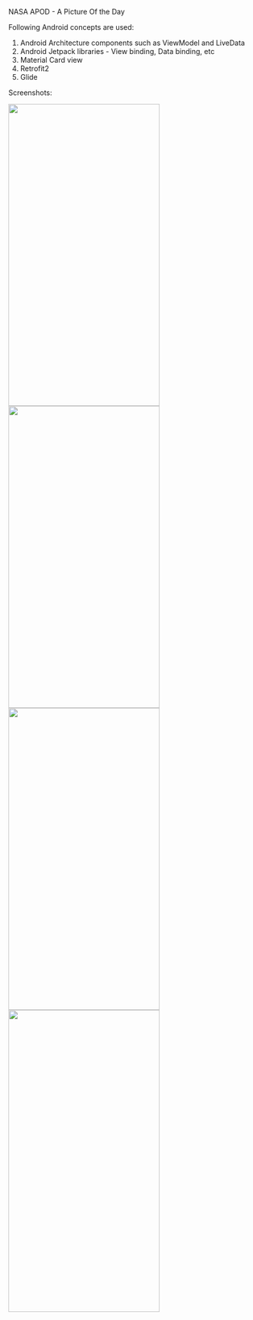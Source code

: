 NASA APOD - A Picture Of the Day

Following Android concepts are used:
1. Android Architecture components such as ViewModel and LiveData
2. Android Jetpack libraries - View binding, Data binding, etc
3. Material Card view
4. Retrofit2
5. Glide


Screenshots:

<img src="https://user-images.githubusercontent.com/11030492/176099529-e822e0a2-5896-4afb-9474-325cf77347ed.png" width="300" height="600">
<img src="https://user-images.githubusercontent.com/11030492/176100737-43ef9fc6-1cee-47c9-9e2b-610e695cf49b.png" width="300" height="600">
<img src="https://user-images.githubusercontent.com/11030492/176099574-be20132c-a4d2-4147-a3c0-3c295bfe62d5.png" width="300" height="600">
<img src="https://user-images.githubusercontent.com/11030492/176100305-828ede5e-6bf5-4d6c-87a0-df0adc471ad3.png" width="300" height="600">


